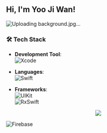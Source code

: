 ##  Hi, I'm Yoo Ji Wan!    
![Uploading background.jpg…]()



### 🛠 Tech Stack  
- **Development Tool**:  
  ![Xcode](https://img.shields.io/badge/Xcode-%231575F9.svg?style=for-the-badge&logo=xcode&logoColor=white)  

- **Languages**:  
  ![Swift](https://img.shields.io/badge/Swift-%23FA7343.svg?style=for-the-badge&logo=swift&logoColor=white)  

- **Frameworks**:  
  ![UIKit](https://img.shields.io/badge/UIKit-%230078D6.svg?style=for-the-badge)  
  ![RxSwift](https://img.shields.io/badge/RxSwift-%23D222D2.svg?style=for-the-badge&logo=ReactiveX&logoColor=white)  

<p align="center">
  <a href="https://skillicons.dev">
    <img src="https://skillicons.dev/icons?i=swift,reactivex,figma,firebase" />
  </a>
</p>

![Firebase](https://img.shields.io/badge/Firebase-%23039BE5.svg?style=for-the-badge&logo=firebase&logoColor=white)

